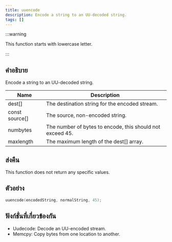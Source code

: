 ```yaml
---
title: uuencode
description: Encode a string to an UU-decoded string.
tags: []
---
```


:::warning

This function starts with lowercase letter.

:::

## คำอธิบาย

Encode a string to an UU-decoded string.

| Name           | Description                                               |
| -------------- | --------------------------------------------------------- |
| dest[]         | The destination string for the encoded stream.            |
| const source[] | The source, non-encoded string.                           |
| numbytes       | The number of bytes to encode, this should not exceed 45. |
| maxlength      | The maximum length of the dest[] array.                   |

## ส่งคืน

This function does not return any specific values.

## ตัวอย่าง

```c
uuencode(encodedString, normalString, 45);
```

## ฟังก์ชั่นที่เกี่ยวข้องกัน

- Uudecode: Decode an UU-encoded stream.
- Memcpy: Copy bytes from one location to another.
